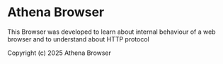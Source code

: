 # Athena Browser

This Browser was developed to learn about internal behaviour of a web
browser and to understand about HTTP protocol

Copyright (c) 2025 Athena Browser